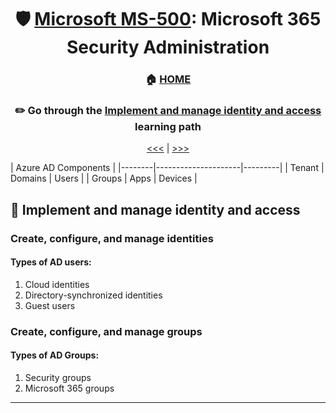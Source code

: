 <div align="center">

# 🛡️ [Microsoft MS-500](ms-500-index.md): Microsoft 365 Security Administration
### 🏠 [HOME](README.md)
### ✏️ Go through the [Implement and manage identity and access](https://learn.microsoft.com/en-us/training/paths/implement-manage-identity-access/) learning path

[<<<](ms-500-part4.md) | [>>>](ms-500-part2.md)
      
</div>


|          Azure AD Components           |
|--------|---------------------|---------|
| Tenant | Domains             | Users   |
| Groups | Apps                | Devices |
 

     
## 🧑‍ Implement and manage identity and access

### Create, configure, and manage identities

#### Types of AD users:
1. Cloud identities
2. Directory-synchronized identities
3. Guest users

      
### Create, configure, and manage groups

#### Types of AD Groups:
1. Security groups
2. Microsoft 365 groups



- - -      
      
